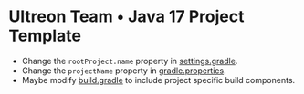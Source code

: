 # Ultreon Team • Java 17 Project Template
 * Change the `rootProject.name` property in [settings.gradle](settings.gradle).
 * Change the `projectName` property in [gradle.properties](gradle.properties).
 * Maybe modify [build.gradle](build.gradle) to include project specific build components.
